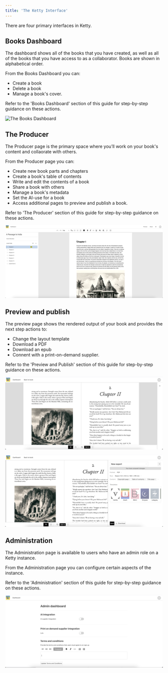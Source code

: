 ```yaml
---
title: 'The Ketty Interface'
---
```


There are four primary interfaces in Ketty.

## Books Dashboard

The dashboard shows all of the books that you have created, as well as all of the books that you have access to as a collaborator. Books are shown in alphabetical order.

From the Books Dashboard you can:

- Create a book
- Delete a book
- Manage a book's cover.

Refer to the 'Books Dashboard' section of this guide for step-by-step guidance on these actions.

![The Books Dashboard](../../../static/img/dashboard.png)

## The Producer

The Producer page is the primary space where you’ll work on your book's content and collaorate with others.

From the Producer page you can:

- Create new book parts and chapters
- Create a book's table of contents
- Write and edit the contents of a book
- Share a book with others
- Manage a book's metadata
- Set the AI-use for a book
- Access additional pages to preview and publish a book.

Refer to 'The Producer' section of this guide for step-by-step guidance on these actions.

![The Producer](../../../static/img/producer.png)


## Preview and publish

The preview page shows the rendered output of your book and provides the next step actions to: 

- Change the layout template
- Download a PDF
- Download an epub
- Connent with a print-on-demand supplier.

Refer to the 'Preview and Publish' section of this guide for step-by-step guidance on these actions.

![Preview with sidebar closed](../../../static/img/preview-sidebar-closed.png)

![Preview with sidebar open](../../../static/img/preview-sidebar-open.png)

## Administration

The Administration page is available to users who have an admin role on a Ketty instance.

From the Administration page you can configure certain aspects of the instance.

Refer to the 'Administration' section of this guide for step-by-step guidance on these actions.

![The admin page](../../../static/img/admin-page.png)
